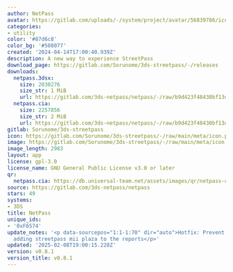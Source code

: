```yaml
---
author: NetPass
avatar: https://gitlab.com/uploads/-/system/project/avatar/56839786/icon.png
categories:
- utility
color: '#87d6c8'
color_bg: '#508077'
created: '2024-04-14T17:00:40.939Z'
description: A new way to experience StreetPass
download_page: https://gitlab.com/Sorunome/3ds-streetpass/-/releases
downloads:
  netpass.3dsx:
    size: 2030276
    size_str: 1 MiB
    url: https://gitlab.com/3ds-netpass/netpass/-/raw/b9d423f48430bf13d4b78c60f6a1e7d1c164ae5c/netpass.3dsx?inline=false
  netpass.cia:
    size: 2257856
    size_str: 2 MiB
    url: https://gitlab.com/3ds-netpass/netpass/-/raw/b9d423f48430bf13d4b78c60f6a1e7d1c164ae5c/netpass.cia?inline=false
gitlab: Sorunome/3ds-streetpass
icon: https://gitlab.com/Sorunome/3ds-streetpass/-/raw/main/meta/icon.png
image: https://gitlab.com/Sorunome/3ds-streetpass/-/raw/main/meta/icon.png
image_length: 2983
layout: app
license: gpl-3.0
license_name: GNU General Public License v3.0 or later
qr:
  netpass.cia: https://db.universal-team.net/assets/images/qr/netpass-cia.png
source: https://gitlab.com/3ds-netpass/netpass
stars: 49
systems:
- 3DS
title: NetPass
unique_ids:
- '0xF6574'
update_notes: '<p data-sourcepos="1:1-1:70" dir="auto">Hotfix: Prevent crashing on
  adding streetpass mii plaza to the reports</p>'
updated: '2025-02-08T19:00:15.228Z'
version: v0.8.1
version_title: v0.8.1
---
```

